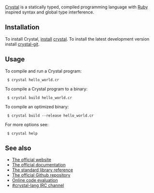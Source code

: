 [Crystal](http://crystal-lang.org) is a statically typed, compiled programming language with [Ruby](/index.php/Ruby "Ruby") inspired syntax and global type interference.

## Installation

To install Crystal, [install](/index.php/Install "Install") [crystal](https://www.archlinux.org/packages/?name=crystal). To install the latest development version install [crystal-git](https://aur.archlinux.org/packages/crystal-git/).

## Usage

To compile and run a Crystal program:

```
 $ crystal hello_world.cr

```

To compile a Crystal program to a binary:

```
 $ crystal build hello_world.cr

```

To compile an optimized binary:

```
 $ crystal build --release hello_world.cr

```

For more options see:

```
 $ crystal help

```

## See also

*   [The official website](http://crystal-lang.org)
*   [The official documentation](http://crystal-lang.org/docs/)
*   [The standard library reference](http://crystal-lang.org/api/)
*   [The official Github repository](https://github.com/crystal-lang/crystal)
*   [Online code evaluation](https://play.crystal-lang.org/#/cr)
*   [#crystal-lang IRC channel](http://webchat.freenode.net/?channels=#crystal-lang)